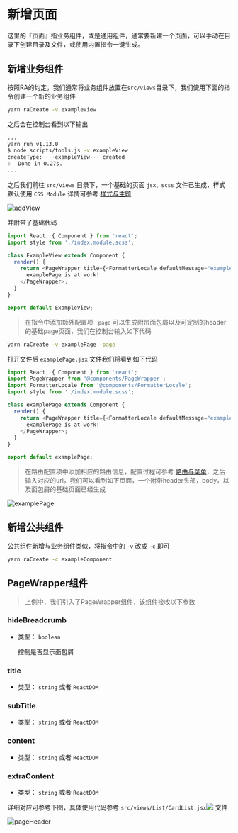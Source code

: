 # 新增页面

这里的『页面』指业务组件，或是通用组件，通常要新建一个页面，可以手动在目录下创建目录及文件，或使用内置指令一键生成。

## 新增业务组件 

按照RA的约定，我们通常将业务组件放置在`src/views`目录下，我们使用下面的指令创建一个新的业务组件

```bash
yarn raCreate -v exampleView
```

之后会在控制台看到以下输出

```bash
...
yarn run v1.13.0
$ node scripts/tools.js -v exampleView
createType: ···exampleView··· created
✨  Done in 0.27s.
...
```

之后我们前往 `src/views` 目录下，一个基础的页面 `jsx、scss` 文件已生成，样式默认使用 `CSS Module` 详情可参考 [样式与主题](/cssStyle)

![addView](/media/addView.png)


并附带了基础代码
```javascript
import React, { Component } from 'react'; 
import style from './index.module.scss'; 

class ExampleView extends Component { 
  render() {
    return <PageWrapper title={<FormatterLocale defaultMessage="examplePage" />}> 
      examplePage is at work!
    </PageWrapper>; 
  } 
} 

export default ExampleView;
```

> 在指令中添加额外配置项 `-page` 可以生成附带面包屑以及可定制的header的基础page页面，我们在控制台输入如下代码

```bash
yarn raCreate -v examplePage -page
```

打开文件后 `examplePage.jsx` 文件我们将看到如下代码
```javascript
import React, { Component } from 'react'; 
import PageWrapper from '@components/PageWrapper'; 
import FormatterLocale from '@components/FormatterLocale'; 
import style from './index.module.scss'; 

class examplePage extends Component { 
  render() {
    return <PageWrapper title={<FormatterLocale defaultMessage="examplePage" />}> 
      examplePage is at work!
    </PageWrapper>; 
  } 
} 

export default examplePage;
```

>在路由配置项中添加相应的路由信息，配置过程可参考 [路由与菜单](/router)，之后输入对应的url，我们可以看到如下页面，一个附带header头部，body，以及面包屑的基础页面已经生成

![examplePage](/media/examplePage.png)


## 新增公共组件

公共组件新增与业务组件类似，将指令中的 `-v` 改成 `-c` 即可

```bash
yarn raCreate -c exampleComponent
```

## PageWrapper组件

>上例中，我们引入了PageWrapper组件，该组件接收以下参数

### hideBreadcrumb

- 类型： `boolean`

  控制是否显示面包屑

### title

- 类型： `string` 或者 `ReactDOM`

### subTitle

- 类型： `string` 或者 `ReactDOM`

### content

- 类型： `string` 或者 `ReactDOM`

### extraContent

- 类型： `string` 或者 `ReactDOM`

详细对应可参考下图，具体使用代码参考 `src/views/List/CardList.jsx`[![](/media/link.svg)](https://github.com/EzioReturner/RATurbo-react-admin/blob/master/src/views/List/CardList.jsx) 文件

![pageHeader](/media/pageHeader.png)